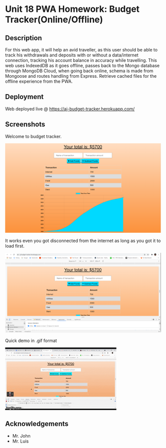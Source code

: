# Unit 18 PWA Homework: Budget Tracker(Online/Offline)

## Description

For this web app, it will help an avid traveller, as this user should be able to track his withdrawals and deposits with or without a data/internet connection, tracking his account balance in accuracy while travelling. This web uses IndexedDB as it goes offline, passes back to the Mongo database through MongoDB Cloud, when going back online, schema is made from Mongoose and routes handling from Express. Retrieve cached files for the offline experience from the PWA.


## Deployment

Web deployed live @ https://aj-budget-tracker.herokuapp.com/

## Screenshots

Welcome to budget tracker.

![This is the budget tracker index.](./assets/screenshots/screenshot-index.png)

It works even you got disconnected from the internet as long as you got it to load first.

![This offline version.](./assets/screenshots/screenshot-offline.png)

Quick demo in .gif format

![This is how should it works.](./assets/screenshots/online-offline.gif)

## Acknowledgements

- Mr. John
- Mr. Luis